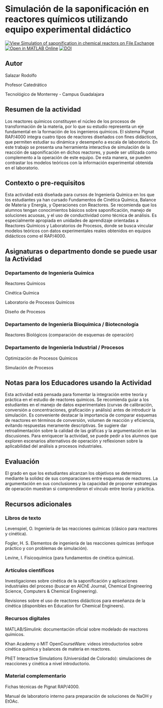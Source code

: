 # Simulación de la saponificación en reactores químicos utilizando equipo experimental didáctico

[![View Simulation of saponification in chemical reactors on File Exchange](https://www.mathworks.com/matlabcentral/images/matlab-file-exchange.svg)](https://la.mathworks.com/matlabcentral/fileexchange/182001-simulation-of-saponification-in-chemical-reactors)
[![Open in MATLAB Online](https://www.mathworks.com/images/responsive/global/open-in-matlab-online.svg)](https://matlab.mathworks.com/open/github/v1?repo=luftmann-tec/R4000&file=PignatRAP4000)
[![DOI](https://zenodo.org/badge/1052376075.svg)](https://doi.org/10.5281/zenodo.17095826)

## Autor
Salazar Rodolfo

Profesor Catedrático

Tecnológico de Monterrey - Campus Guadalajara

## Resumen de la actividad
Los reactores químicos constituyen el núcleo de los procesos de transformación de la materia, por lo que su estudio representa un eje fundamental en la formación de los ingenieros químicos. El sistema Pignat RAP/4000 integra cuatro tipos de reactores diseñados con fines didácticos, que permiten estudiar su dinámica y desempeño a escala de laboratorio. En este trabajo se presenta una herramienta interactiva de simulación de la reacción de saponificación en dichos reactores, y puede ser utilizada como complemento a la operación de este equipo. De esta manera, se pueden contrastar los modelos teóricos con la información experimental obtenida en el laboratorio.

## Contexto o pre-requisitos
Esta actividad está diseñada para cursos de Ingeniería Química en los que los estudiantes ya han cursado Fundamentos de Cinética Química, Balance de Materia y Energía, y Operaciones con Reactores. Se recomienda que los alumnos tengan conocimientos básicos sobre saponificación, manejo de soluciones acuosas, y el uso de conductividad como técnica de análisis. Es especialmente apropiada en unidades de aprendizaje orientadas a Reactores Químicos y Laboratorios de Procesos, donde se busca vincular modelos teóricos con datos experimentales reales obtenidos en equipos didácticos como el RAP/4000.
## Asignaturas o departmento donde se puede usar la Actividad
### Departamento de Ingeniería Química

Reactores Químicos

Cinética Química

Laboratorio de Procesos Químicos

Diseño de Procesos

### Departamento de Ingeniería Bioquímica / Biotecnología

Reactores Biológicos (comparación de esquemas de operación)

### Departamento de Ingeniería Industrial / Procesos

Optimización de Procesos Químicos

Simulación de Procesos

## Notas para los Educadores usando la Actividad
Esta actividad está pensada para fomentar la integración entre teoría y práctica en el estudio de reactores químicos. Se recomienda guiar a los estudiantes en el manejo de datos experimentales (curvas de calibración, conversión a concentraciones, graficación y análisis) antes de introducir la simulación. Es conveniente destacar la importancia de comparar esquemas de reactores en términos de conversión, volumen de reacción y eficiencia, evitando respuestas meramente descriptivas. Se sugiere dar retroalimentación sobre la calidad de las gráficas y la argumentación en las discusiones. Para enriquecer la actividad, se puede pedir a los alumnos que exploren escenarios alternativos de operación y reflexionen sobre la aplicabilidad del análisis a procesos industriales.
## Evaluación
El grado en que los estudiantes alcanzan los objetivos se determina mediante la solidez de sus comparaciones entre esquemas de reactores. La argumentación en sus conclusiones y la capacidad de proponer estrategias de operación muestran si comprendieron el vínculo entre teoría y práctica.

## Recursos adicionales
### Libros de texto

Levenspiel, O. Ingeniería de las reacciones químicas (clásico para reactores y cinética).

Fogler, H. S. Elementos de ingeniería de las reacciones químicas (enfoque práctico y con problemas de simulación).

Levine, I. Fisicoquímica (para fundamentos de cinética química).

### Artículos científicos

Investigaciones sobre cinética de la saponificación y aplicaciones industriales del proceso (buscar en AIChE Journal, Chemical Engineering Science, Computers & Chemical Engineering).

Revisiones sobre el uso de reactores didácticos para enseñanza de la cinética (disponibles en Education for Chemical Engineers).

### Recursos digitales

MATLAB/Simulink: documentación oficial sobre modelado de reactores químicos.

Khan Academy o MIT OpenCourseWare: videos introductorios sobre cinética química y balances de materia en reactores.

PhET Interactive Simulations (Universidad de Colorado): simulaciones de reacciones y cinética a nivel introductorio.

### Material complementario

Fichas técnicas de Pignat RAP/4000.

Manual de laboratorio interno para preparación de soluciones de NaOH y EtOAc.
